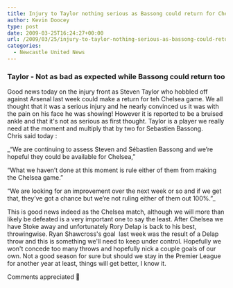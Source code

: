 ```yaml
---
title: Injury to Taylor nothing serious as Bassong could return for Cheslea
author: Kevin Doocey
type: post
date: 2009-03-25T16:24:27+00:00
url: /2009/03/25/injury-to-taylor-nothing-serious-as-bassong-could-return-for-cheslea/
categories:
  - Newcastle United News
---
```


### Taylor - Not as bad as expected while Bassong could return too

Good news today on the injury front as Steven Taylor who hobbled off against Arsenal last week could make a return for teh Chelsea game. We all thought that it was a serious injury and he nearly convinced us it was with the pain on his face he was showing! However it is reported to be a bruised ankle and that it's not as serious as first thought. Taylor is a player we really need at the moment and multiply that by two for Sebastien Bassong.             Chris said today :

\_“We are continuing to assess Steven and Sébastien Bassong and we’re hopeful they could be available for Chelsea,”

“What we haven’t done at this moment is rule either of them from making the Chelsea game.”

“We are looking for an improvement over the next week or so and if we get that, they’ve got a chance but we’re not ruling either of them out 100%.”\_

This is good news indeed as the Chelsea match, although we will more than likely be defeated is a very important one to say the least. After Chelsea we have Stoke away and unfortunately Rory Delap is back to his best, throwingwise. Ryan Shawcross's goal  last week was the result of a Delap throw and this is something we'll need to keep under control. Hopefully we won't concede too many throws and hopefully nick a couple goals of our own. Not a good season for sure but should we stay in the Premier League for another year at least, things will get better, I know it.

Comments appreciated 🙂
